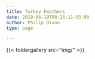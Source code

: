 ```yaml
---
title: Turkey Feathers
date: 2019-06-19T08:26:11-05:00
author: Philip Dixon
type: page

---
```


{{< foldergallery src="img/" >}}